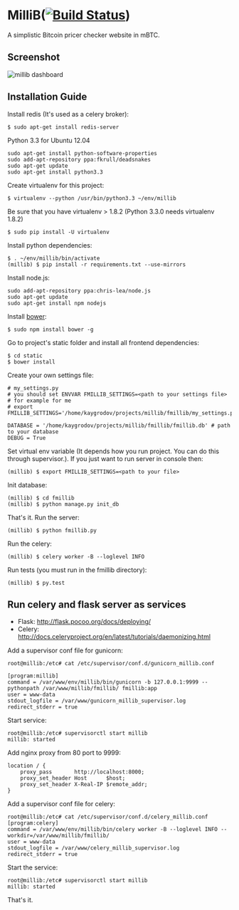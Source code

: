 MilliB([![Build Status](https://travis-ci.org/kaygorodov/millib.png?branch=master)](https://travis-ci.org/kaygorodov/millib))
======

A simplistic Bitcoin pricer checker website in mBTC. 

Screenshot
-----------

![millib dashboard](https://github.com/kaygorodov/millib/raw/master/docs/images/screenshot_dashboard_main.png)

Installation Guide
-----------

Install redis (It's used as a celery broker):

    $ sudo apt-get install redis-server


Python 3.3 for Ubuntu 12.04

    sudo apt-get install python-software-properties
    sudo add-apt-repository ppa:fkrull/deadsnakes
    sudo apt-get update
    sudo apt-get install python3.3

Create virtualenv for this project:

    $ virtualenv --python /usr/bin/python3.3 ~/env/millib

Be sure that you have virtualenv > 1.8.2 (Python 3.3.0 needs virtualenv 1.8.2)

    $ sudo pip install -U virtualenv

Install python dependencies:

    $ . ~/env/millib/bin/activate
    (millib) $ pip install -r requirements.txt --use-mirrors

Install node.js:

    sudo add-apt-repository ppa:chris-lea/node.js
    sudo apt-get update
    sudo apt-get install npm nodejs

Install [bower](http://bower.io):

    $ sudo npm install bower -g

Go to project's static folder and install all frontend dependencies:

    $ cd static
    $ bower install

Create your own settings file:

    # my_settings.py
    # you should set ENVVAR FMILLIB_SETTINGS=<path to your settings file>
    # for example for me
    # export FMILLIB_SETTINGS='/home/kaygrodov/projects/millib/fmillib/my_settings.py'

    DATABASE = '/home/kaygrodov/projects/millib/fmillib/fmillib.db' # path to your database
    DEBUG = True

Set virtual env variable (It depends how you run project. You can do this through supervisor.).
If you just want to run server in console then:

    (millib) $ export FMILLIB_SETTINGS=<path to your file>

Init database:

    (millib) $ cd fmillib
    (millib) $ python manage.py init_db

That's it. Run the server:

    (millib) $ python fmillib.py

Run the celery:

    (millib) $ celery worker -B --loglevel INFO

Run tests (you must run in the fmillib directory):

    (millib) $ py.test


Run celery and flask server as services
-----------

* Flask: http://flask.pocoo.org/docs/deploying/
* Celery: http://docs.celeryproject.org/en/latest/tutorials/daemonizing.html

Add a supervisor conf file for gunicorn:

    root@millib:/etc# cat /etc/supervisor/conf.d/gunicorn_millib.conf

    [program:millib]
    command = /var/www/env/millib/bin/gunicorn -b 127.0.0.1:9999 --pythonpath /var/www/millib/fmillib/ fmillib:app
    user = www-data
    stdout_logfile = /var/www/gunicorn_millib_supervisor.log
    redirect_stderr = true

Start service:

    root@millib:/etc# supervisorctl start millib
    millib: started

Add nginx proxy from 80 port to 9999:

    location / {
        proxy_pass       http://localhost:8000;
        proxy_set_header Host      $host;
        proxy_set_header X-Real-IP $remote_addr;
    }

Add a supervisor conf file for celery:

    root@millib:/etc# cat /etc/supervisor/conf.d/celery_millib.conf
    [program:celery]
    command = /var/www/env/millib/bin/celery worker -B --loglevel INFO --workdir=/var/www/millib/fmillib/
    user = www-data
    stdout_logfile = /var/www/celery_millib_supervisor.log
    redirect_stderr = true

Start the service:

    root@millib:/etc# supervisorctl start millib
    millib: started

That's it.
